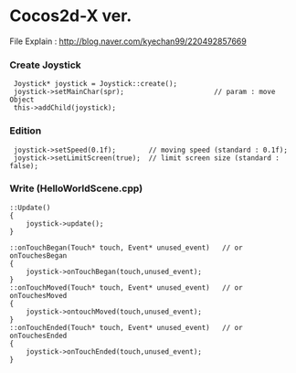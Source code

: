 # Cocos2d-X ver.
File Explain  : http://blog.naver.com/kyechan99/220492857669

### Create Joystick
```
 Joystick* joystick = Joystick::create();
 joystick->setMainChar(spr);	                  // param : move Object
 this->addChild(joystick);
```

### Edition
```
 joystick->setSpeed(0.1f);	      // moving speed (standard : 0.1f);
 joystick->setLimitScreen(true);  // limit screen size (standard : false);
```

### Write (HelloWorldScene.cpp)
```
::Update()
{
	joystick->update();
}

::onTouchBegan(Touch* touch, Event* unused_event)   // or onTouchesBegan
{
	joystick->onTouchBegan(touch,unused_event);
}
::onTouchMoved(Touch* touch, Event* unused_event)   // or onTouchesMoved
{
	joystick->ontouchMoved(touch,unused_event);
}
::onTouchEnded(Touch* touch, Event* unused_event)   // or onTouchesEnded
{
	joystick->onTouchEnded(touch,unused_event);
}
```



